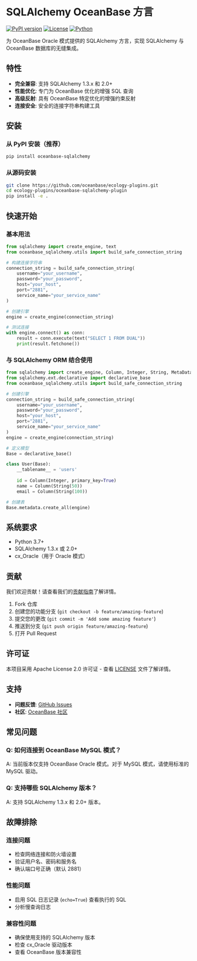# SQLAlchemy OceanBase 方言

[![PyPI version](https://badge.fury.io/py/oceanbase-sqlalchemy.svg)](https://badge.fury.io/py/oceanbase-sqlalchemy)
[![License](https://img.shields.io/badge/license-Apache%202.0-blue.svg)](https://opensource.org/licenses/Apache-2.0)
[![Python](https://img.shields.io/badge/python-3.7%2B-blue.svg)](https://www.python.org/downloads/)

为 OceanBase Oracle 模式提供的 SQLAlchemy 方言，实现 SQLAlchemy 与 OceanBase 数据库的无缝集成。

## 特性

- **完全兼容**: 支持 SQLAlchemy 1.3.x 和 2.0+
- **性能优化**: 专门为 OceanBase 优化的增强 SQL 查询
- **高级反射**: 具有 OceanBase 特定优化的增强约束反射
- **连接安全**: 安全的连接字符串构建工具

## 安装

### 从 PyPI 安装（推荐）

```bash
pip install oceanbase-sqlalchemy
```

### 从源码安装

```bash
git clone https://github.com/oceanbase/ecology-plugins.git
cd ecology-plugins/oceanbase-sqlalchemy-plugin
pip install -e .
```

## 快速开始

### 基本用法

```python
from sqlalchemy import create_engine, text
from oceanbase_sqlalchemy.utils import build_safe_connection_string

# 构建连接字符串
connection_string = build_safe_connection_string(
    username="your_username",
    password="your_password", 
    host="your_host",
    port="2881",
    service_name="your_service_name"
)

# 创建引擎
engine = create_engine(connection_string)

# 测试连接
with engine.connect() as conn:
    result = conn.execute(text("SELECT 1 FROM DUAL"))
    print(result.fetchone())
```

### 与 SQLAlchemy ORM 结合使用

```python
from sqlalchemy import create_engine, Column, Integer, String, MetaData, Table
from sqlalchemy.ext.declarative import declarative_base
from oceanbase_sqlalchemy.utils import build_safe_connection_string

# 创建引擎
connection_string = build_safe_connection_string(
    username="your_username",
    password="your_password",
    host="your_host", 
    port="2881",
    service_name="your_service_name"
)
engine = create_engine(connection_string)

# 定义模型
Base = declarative_base()

class User(Base):
    __tablename__ = 'users'
    
    id = Column(Integer, primary_key=True)
    name = Column(String(50))
    email = Column(String(100))

# 创建表
Base.metadata.create_all(engine)
```


## 系统要求

- Python 3.7+
- SQLAlchemy 1.3.x 或 2.0+
- cx_Oracle（用于 Oracle 模式）


## 贡献

我们欢迎贡献！请查看我们的[贡献指南](CONTRIBUTING.md)了解详情。

1. Fork 仓库
2. 创建您的功能分支 (`git checkout -b feature/amazing-feature`)
3. 提交您的更改 (`git commit -m 'Add some amazing feature'`)
4. 推送到分支 (`git push origin feature/amazing-feature`)
5. 打开 Pull Request


## 许可证

本项目采用 Apache License 2.0 许可证 - 查看 [LICENSE](LICENSE) 文件了解详情。

## 支持

- **问题反馈**: [GitHub Issues](https://github.com/oceanbase/ecology-plugins/issues)
- **社区**: [OceanBase 社区](https://www.oceanbase.com/community)


## 常见问题

### Q: 如何连接到 OceanBase MySQL 模式？
A: 当前版本仅支持 OceanBase Oracle 模式。对于 MySQL 模式，请使用标准的 MySQL 驱动。

### Q: 支持哪些 SQLAlchemy 版本？
A: 支持 SQLAlchemy 1.3.x 和 2.0+ 版本。


## 故障排除

### 连接问题
- 检查网络连接和防火墙设置
- 验证用户名、密码和服务名
- 确认端口号正确（默认 2881）

### 性能问题
- 启用 SQL 日志记录 (`echo=True`) 查看执行的 SQL
- 分析慢查询日志

### 兼容性问题
- 确保使用支持的 SQLAlchemy 版本
- 检查 cx_Oracle 驱动版本
- 查看 OceanBase 版本兼容性

